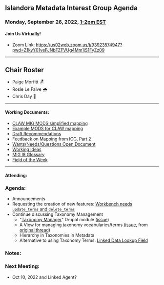 ## Islandora Metadata Interest Group Agenda
### Monday, September 26, 2022, [1-2pm EST](http://www.thetimezoneconverter.com/?t=1%20pm&tz=Toronto&)
#### Join Us Virtually!
* Zoom Link: https://us02web.zoom.us/j/93923574947?pwd=Z1kyY01veFJNbFZFVUg4Mm1jS1FyZz09

---
## Chair Roster
* Paige Morfitt 🪑
* Rosie Le Faive 🌧
* Chris Day 📝
---

#### Working Documents:
* [CLAW MIG MODS simplified mapping](https://docs.google.com/spreadsheets/d/18u2qFJ014IIxlVpM3JXfDEFccwBZcoFsjbBGpvL0jJI/edit#gid=0)
* [Example MODS for CLAW mapping](https://docs.google.com/spreadsheets/d/1C2Xie7HUDSgRT5v4ldoJvlNdoXz2GHAPvL3PE3TOKW8/edit#gid=1829081124)
* [Draft Recommendations](https://docs.google.com/document/d/15qSO9YcALtYSqd6CUuGx0t8FwUJ5pPwVPz0PA5rU898/edit#heading=h.f9r6knw0rjvu)
* [Feedback on Mapping from ICG, Part 2](https://docs.google.com/document/d/11OpqMMCXM1TFXgsr4yyTQ_cH9DabnD31p7JnuTRQl28/edit?invite=CMWvruEI&ts=5e66437f)
* [Wants/Needs/Questions Open Document](https://docs.google.com/document/d/12Kpb6826TNPzzMuyPS0sESa9TLnmljQmeioWbaPeEdA/edit)
* [Working Ideas](https://github.com/islandora-interest-groups/Islandora-Metadata-Interest-Group/blob/main/working_docs/ideas_and_topics.md)
* [MIG I8 Glossary](https://docs.google.com/document/d/1cfPYFVV9qvvz2VjBRdYUN0CB7AyVDuG-GYavQ27DuBk/edit#heading=h.9fr9xw70meix)
* [Field of the Week](https://docs.google.com/document/d/1rk0o_0byzeHrSKst0Feval_QeVZmo2DeIP0Mk3jaaFc/edit)

---

#### Attending:


### Agenda: 
* Announcements
* Requesting the creation of new features:  [Workbench needs `update_terms` and `delete_terms`](https://docs.google.com/document/d/1VRNV5utqDy5pIC_U6CnMdCLRuJ0OiPBInMLHlQBVOjo/edit#)
* Continue discussing Taxonomy Management
  * "[Taxonomy Manager](https://www.drupal.org/project/taxonomy_manager)" Drupal module ([issue](https://github.com/Islandora/documentation/issues/1900))
  * A View for managing taxonomy vocabularies/terms ([issue](https://github.com/Islandora/documentation/issues/2172), from [original thread](https://github.com/Islandora/documentation/issues/1899#issuecomment-926135325))
  * Hierarchy in Taxonomies in Metadata
  * Alternative to using Taxonomy Terms: [Linked Data Lookup Field](https://www.drupal.org/project/linked_data_field)


### Notes: 

    
### Next Meeting:
* Oct 10, 2022 and Linked Agent?
